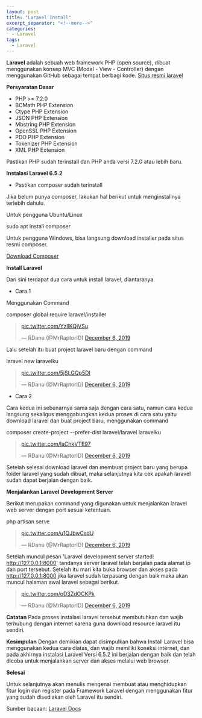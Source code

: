 ```yaml
---
layout: post
title: "Laravel Install"
excerpt_separator: "<!--more-->"
categories:
  - Laravel
tags:
  - Laravel
---
```


**Laravel** adalah sebuah web framework PHP (open source), dibuat menggunakan konsep MVC (Model - View - Controller) dengan menggunakan GitHub sebagai tempat berbagi kode.<!--more-->
<a href="https://laravel.com/">Situs resmi laravel</a>

**Persyaratan Dasar**

* PHP >= 7.2.0
* BCMath PHP Extension
* Ctype PHP Extension
* JSON PHP Extension
* Mbstring PHP Extension
* OpenSSL PHP Extension
* PDO PHP Extension
* Tokenizer PHP Extension
* XML PHP Extension

Pastikan PHP sudah terinstall dan PHP anda versi 7.2.0 atau lebih baru.

**Instalasi Laravel 6.5.2**

* Pastikan composer sudah terinstall

Jika belum punya composer, lakukan hal berikut untuk menginstallnya terlebih dahulu.

Untuk pengguna Ubuntu/Linux
<p class="message">
	sudo apt install composer
</p>

Untuk pengguna Windows, bisa langsung download installer pada situs resmi composer.
<p class="message">
	<a href="https://getcomposer.org/download/">Download Composer</a>
</p>

**Install Laravel**

Dari sini terdapat dua cara untuk install laravel, diantaranya.

* Cara 1

Menggunakan Command
<p class="message">
	composer global require laravel/installer
</p>

<blockquote class="twitter-tweet" data-conversation="none"><p lang="und" dir="ltr"><a href="https://t.co/YzllKQjVSu">pic.twitter.com/YzllKQjVSu</a></p>&mdash; RDanu (@MrRaptorID) <a href="https://twitter.com/MrRaptorID/status/1202992273052487680?ref_src=twsrc%5Etfw">December 6, 2019</a></blockquote> <script async src="https://platform.twitter.com/widgets.js" charset="utf-8"></script>

Lalu setelah itu buat project laravel baru dengan command
<p class="message">
	laravel new laravelku
</p>

<blockquote class="twitter-tweet" data-conversation="none"><p lang="und" dir="ltr"><a href="https://t.co/5jSLGQp5DI">pic.twitter.com/5jSLGQp5DI</a></p>&mdash; RDanu (@MrRaptorID) <a href="https://twitter.com/MrRaptorID/status/1202992283563515904?ref_src=twsrc%5Etfw">December 6, 2019</a></blockquote> <script async src="https://platform.twitter.com/widgets.js" charset="utf-8"></script>

* Cara 2

Cara kedua ini sebenarnya sama saja dengan cara satu, namun cara kedua langsung sekaligus menggabungkan kedua proses di cara satu yaitu download laravel dan buat project baru, menggunakan command

<p class="message">
	composer create-project --prefer-dist laravel/laravel laravelku
</p>

<blockquote class="twitter-tweet" data-conversation="none"><p lang="und" dir="ltr"><a href="https://t.co/IaChkVTE97">pic.twitter.com/IaChkVTE97</a></p>&mdash; RDanu (@MrRaptorID) <a href="https://twitter.com/MrRaptorID/status/1202992293071839232?ref_src=twsrc%5Etfw">December 6, 2019</a></blockquote> <script async src="https://platform.twitter.com/widgets.js" charset="utf-8"></script>

Setelah selesai download laravel dan membuat project baru yang berupa folder laravel yang sudah dibuat, maka selanjutnya kita cek apakah laravel sudah dapat berjalan dengan baik.

**Menjalankan Laravel Development Server**

Berikut merupakan command yang digunakan untuk menjalankan laravel web server dengan port sesuai ketentuan.

<p class="message">
	php artisan serve
</p>

<blockquote class="twitter-tweet" data-conversation="none"><p lang="und" dir="ltr"><a href="https://t.co/u1QJbwCsdU">pic.twitter.com/u1QJbwCsdU</a></p>&mdash; RDanu (@MrRaptorID) <a href="https://twitter.com/MrRaptorID/status/1202992302030913536?ref_src=twsrc%5Etfw">December 6, 2019</a></blockquote> <script async src="https://platform.twitter.com/widgets.js" charset="utf-8"></script>

Setelah muncul pesan 'Laravel development server started: http://127.0.0.1:8000' tandanya server laravel telah berjalan pada alamat ip dan port tersebut.
Setelah itu mari kita buka browser dan akses pada http://127.0.0.1:8000 jika laravel sudah terpasang dengan baik maka akan muncul halaman awal laravel sebagai berikut.

<blockquote class="twitter-tweet" data-conversation="none"><p lang="und" dir="ltr"><a href="https://t.co/oD3ZdOCKPk">pic.twitter.com/oD3ZdOCKPk</a></p>&mdash; RDanu (@MrRaptorID) <a href="https://twitter.com/MrRaptorID/status/1202992311891677184?ref_src=twsrc%5Etfw">December 6, 2019</a></blockquote> <script async src="https://platform.twitter.com/widgets.js" charset="utf-8"></script>

**Catatan**
Pada proses instalasi laravel tersebut membutuhkan dan wajib terhubung dengan internet karena guna download resource laravel itu sendiri.

**Kesimpulan**
Dengan demikian dapat disimpulkan bahwa Install Laravel bisa menggunakan kedua cara diatas, dan wajib memiliki koneksi internet, dan pada akhirnya instalasi Laravel Versi 6.5.2 ini berjalan dengan baik dan telah dicoba untuk menjalankan server dan akses melalui web browser.

**Selesai**

Untuk selanjutnya akan menulis mengenai membuat atau menghidupkan fitur login dan register pada Framework Laravel dengan menggunakan fitur yang sudah disediakan oleh Laravel itu sendiri.

Sumber bacaan: <a href="https://laravel.com/docs/6.x">Laravel Docs</a>